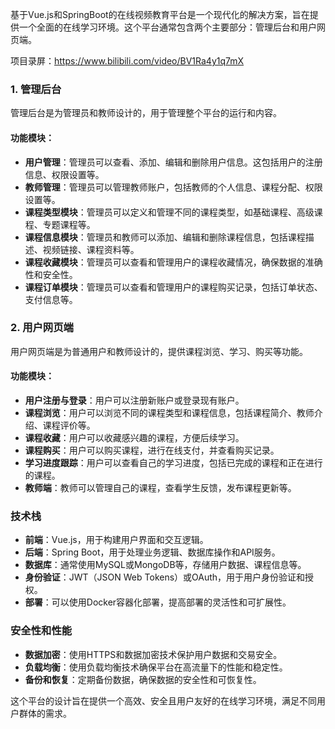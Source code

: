 ﻿基于Vue.js和SpringBoot的在线视频教育平台是一个现代化的解决方案，旨在提供一个全面的在线学习环境。这个平台通常包含两个主要部分：管理后台和用户网页端。

项目录屏：https://www.bilibili.com/video/BV1Ra4y1q7mX

### 1. 管理后台

管理后台是为管理员和教师设计的，用于管理整个平台的运行和内容。

#### 功能模块：

- **用户管理**：管理员可以查看、添加、编辑和删除用户信息。这包括用户的注册信息、权限设置等。
- **教师管理**：管理员可以管理教师账户，包括教师的个人信息、课程分配、权限设置等。
- **课程类型模块**：管理员可以定义和管理不同的课程类型，如基础课程、高级课程、专题课程等。
- **课程信息模块**：管理员和教师可以添加、编辑和删除课程信息，包括课程描述、视频链接、课程资料等。
- **课程收藏模块**：管理员可以查看和管理用户的课程收藏情况，确保数据的准确性和安全性。
- **课程订单模块**：管理员可以查看和管理用户的课程购买记录，包括订单状态、支付信息等。

### 2. 用户网页端

用户网页端是为普通用户和教师设计的，提供课程浏览、学习、购买等功能。

#### 功能模块：

- **用户注册与登录**：用户可以注册新账户或登录现有账户。
- **课程浏览**：用户可以浏览不同的课程类型和课程信息，包括课程简介、教师介绍、课程评价等。
- **课程收藏**：用户可以收藏感兴趣的课程，方便后续学习。
- **课程购买**：用户可以购买课程，进行在线支付，并查看购买记录。
- **学习进度跟踪**：用户可以查看自己的学习进度，包括已完成的课程和正在进行的课程。
- **教师端**：教师可以管理自己的课程，查看学生反馈，发布课程更新等。

### 技术栈

- **前端**：Vue.js，用于构建用户界面和交互逻辑。
- **后端**：Spring Boot，用于处理业务逻辑、数据库操作和API服务。
- **数据库**：通常使用MySQL或MongoDB等，存储用户数据、课程信息等。
- **身份验证**：JWT（JSON Web Tokens）或OAuth，用于用户身份验证和授权。
- **部署**：可以使用Docker容器化部署，提高部署的灵活性和可扩展性。

### 安全性和性能

- **数据加密**：使用HTTPS和数据加密技术保护用户数据和交易安全。
- **负载均衡**：使用负载均衡技术确保平台在高流量下的性能和稳定性。
- **备份和恢复**：定期备份数据，确保数据的安全性和可恢复性。

这个平台的设计旨在提供一个高效、安全且用户友好的在线学习环境，满足不同用户群体的需求。